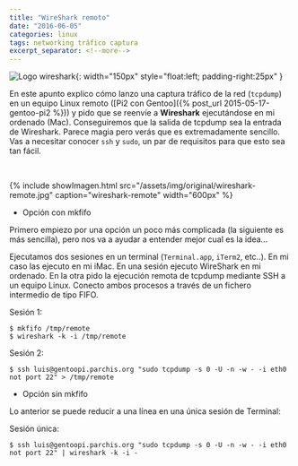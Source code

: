 ```yaml
---
title: "WireShark remoto"
date: "2016-06-05"
categories: linux
tags: networking tráfico captura
excerpt_separator: <!--more-->
---
```


![Logo wireshark](/assets/img/posts/logo-wireshark.svg){: width="150px" style="float:left; padding-right:25px" } 

En este apunto explico cómo lanzo una captura tráfico de la red (`tcpdump`) en un equipo Linux remoto ([Pi2 con Gentoo]({% post_url 2015-05-17-gentoo-pi2 %})) y pido que se reenvíe a **Wireshark** ejecutándose en mi ordenado (Mac). Conseguiremos que la salida de tcpdump sea la entrada de Wireshark. Parece magia pero verás que es extremadamente sencillo. Vas a necesitar conocer `ssh` y `sudo`, un par de requisitos para que esto sea tan fácil. 

<br clear="left"/>
<!--more-->

{% include showImagen.html
    src="/assets/img/original/wireshark-remote.jpg"
    caption="wireshark-remote"
    width="600px"
    %}

* Opción con mkfifo

Primero empiezo por una opción un poco más complicada (la siguiente es más sencilla), pero nos va a ayudar a entender mejor cual es la idea... 

Ejecutamos dos sesiones en un terminal (`Terminal.app`, `iTerm2`, etc..). En mi caso las ejecuto en mi iMac. En una sesión ejecuto WireShark en mi ordenado. En la otra pido la ejecución remota de tcpdump mediante SSH a un equipo Linux. Conecto ambos procesos a través de un fichero intermedio de tipo FIFO.

Sesión 1: 

```console
$ mkfifo /tmp/remote
$ wireshark -k -i /tmp/remote
```

Sesión 2:

```console
$ ssh luis@gentoopi.parchis.org "sudo tcpdump -s 0 -U -n -w - -i eth0 not port 22" > /tmp/remote
```

* Opción sin mkfifo

Lo anterior se puede reducir a una línea en una única sesión de Terminal:

Sesión única:

```console
$ ssh luis@gentoopi.parchis.org "sudo tcpdump -s 0 -U -n -w - -i eth0 not port 22" | wireshark -k -i -
```

